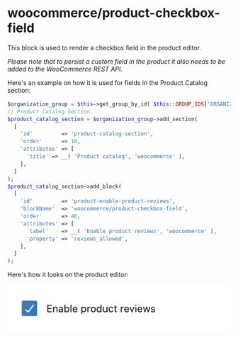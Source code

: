 # woocommerce/product-checkbox-field

This block is used to render a checkbox field in the product editor.

_Please note that to persist a custom field in the product it also needs to be added to the WooCommerce REST API._

Here's an example on how it is used for fields in the Product Catalog section:

```php
$organization_group = $this->get_group_by_id( $this::GROUP_IDS['ORGANIZATION'] );
// Product Catalog Section.
$product_catalog_section = $organization_group->add_section(
  [
    'id'         => 'product-catalog-section',
    'order'      => 10,
    'attributes' => [
      'title' => __( 'Product catalog', 'woocommerce' ),
    ],
  ]
);
$product_catalog_section->add_block(
  [
    'id'         => 'product-enable-product-reviews',
    'blockName'  => 'woocommerce/product-checkbox-field',
    'order'      => 40,
    'attributes' => [
      'label'    => __( 'Enable product reviews', 'woocommerce' ),
      'property' => 'reviews_allowed',
    ],
  ]
);
```

Here's how it looks on the product editor:

![Product checkbox field screenshot](checkbox.png)


